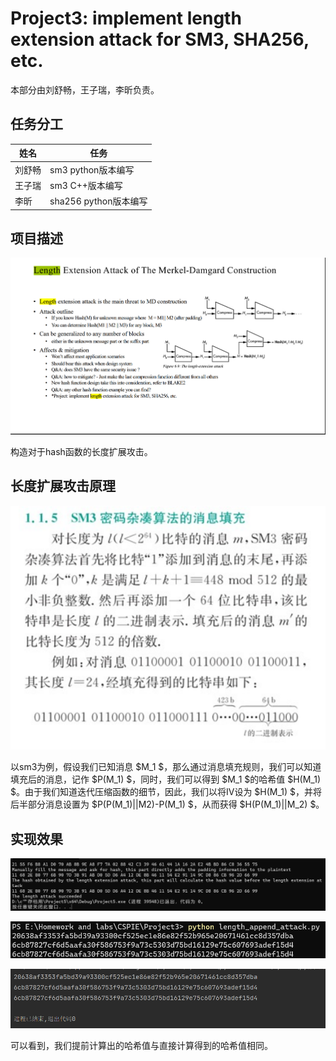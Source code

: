# Project3: implement length extension attack for SM3, SHA256, etc.

本部分由刘舒畅，王子瑞，李昕负责。

## 任务分工

| 姓名   | 任务           |
| ------ | -------------- |
| 刘舒畅 | sm3 python版本编写 |
| 王子瑞 | sm3 C++版本编写    |
| 李昕 | sha256 python版本编写    |

## 项目描述

![project](assets/project.png)

构造对于hash函数的长度扩展攻击。

## 长度扩展攻击原理

![VB55E(PP~@PROZU)EQM8@F2](assets/VB55E(PP@PROZU)EQM8@F2.png)

以sm3为例，假设我们已知消息 $M_1 $，那么通过消息填充规则，我们可以知道填充后的消息，记作 $P(M_1) $，同时，我们可以得到 $M_1 $的哈希值 $H(M_1) $。由于我们知道迭代压缩函数的细节，因此，我们以将IV设为 $H(M_1) $，并将后半部分消息设置为 $P(P(M_1)||M2)-P(M_1) $，从而获得 $H(P(M_1)||M_2) $。

## 实现效果

![sm3c](assets/sm3c.JPG)

![python](assets/python.png)

![sha256](assets/sha256.JPG)

可以看到，我们提前计算出的哈希值与直接计算得到的哈希值相同。
